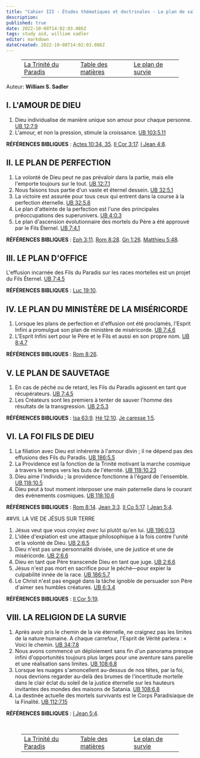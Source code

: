 ```yaml
---
title: "Cahier III - Études thématiques et doctrinales - Le plan de salut"
description: 
published: true
date: 2022-10-08T14:02:03.086Z
tags: study aid, william sadler
editor: markdown
dateCreated: 2022-10-08T14:02:03.086Z
---
```


<figure class="table chapter-navigator">
	<table>
		<tbody>
		<tr>
			<td><a href="/fr/article/William_S_Sadler/Workbook_3_Topical_and_Doctrinal_Studies/The_Paradise_Trinity">La Trinité du Paradis</a></td>
			<td><a href="/fr/article/William_S_Sadler/Workbook_3_Topical_and_Doctrinal_Studies/Index">Table des matières</a></td>
			<td><a href="/fr/article/William_S_Sadler/Workbook_3_Topical_and_Doctrinal_Studies/The_Plan_of_Survival">Le plan de survie</a></td>
		</tr>
		</tbody>
	</table>
</figure>

Auteur: **William S. Sadler**

## I. L'AMOUR DE DIEU

1. Dieu individualise de manière unique son amour pour chaque personne. [UB 12:7.9](/en/The_Urantia_Book/12#p7_9)
2. L'amour, et non la pression, stimule la croissance. [UB 103:5.11](/en/The_Urantia_Book/103#p5_11)

**RÉFÉRENCES BIBLIQUES** : [Actes 10:34, 35](/en/Bible/Acts_of_the_Apostles/10#v34). [II Cor 3:17](/fr/Bible/2_Corinthiens/3#v17). [I Jean 4:8](/en/Bible/1_John/4#v8).

## II. LE PLAN DE PERFECTION

1. La volonté de Dieu peut ne pas prévaloir dans la partie, mais elle l'emporte toujours sur le tout. [UB 12:7.1](/en/The_Urantia_Book/12#p7_1)
2. Nous faisons tous partie d'un vaste et éternel dessein. [UB 32:5.1](/en/The_Urantia_Book/32#p5_1)
3. La victoire est assurée pour tous ceux qui entrent dans la course à la perfection éternelle. [UB 32:5.8](/en/The_Urantia_Book/32#p5_8)
4. Le plan d'atteinte de la perfection est l'une des principales préoccupations des superunivers. [UB 4:0.3](/en/The_Urantia_Book/4#p0_3)
5. Le plan d'ascension évolutionnaire des mortels du Père a été approuvé par le Fils Éternel. [UB 7:4.1](/en/The_Urantia_Book/7#p4_1)

**RÉFÉRENCES BIBLIQUES** : [Eph 3:11](/en/Bible/Ephesians/3#v11). [Rom 8:28](/fr/Bible/Romans/8#v28). [Gn 1:26](/fr/Bible/Genesis/1#v26). [Matthieu 5:48](/fr/Bible/Matthieu/5#v48).

## III. LE PLAN D'OFFICE

L'effusion incarnée des Fils du Paradis sur les races mortelles est un projet du Fils Éternel. [UB 7:4.5](/en/The_Urantia_Book/7#p4_5)

**RÉFÉRENCES BIBLIQUES** : [Luc 19:10](/en/Bible/Luc/19#v10).

## IV. LE PLAN DU MINISTÈRE DE LA MISÉRICORDE

1. Lorsque les plans de perfection et d'effusion ont été proclamés, l'Esprit Infini a promulgué son plan de ministère de miséricorde. [UB 7:4.6](/en/The_Urantia_Book/7#p4_6)
2. L'Esprit Infini sert pour le Père et le Fils et aussi en son propre nom. [UB 8:4.7](/en/The_Urantia_Book/8#p4_7)

**RÉFÉRENCES BIBLIQUES** : [Rom 8:26](/en/Bible/Romans/8#v26).

## V. LE PLAN DE SAUVETAGE

1. En cas de péché ou de retard, les Fils du Paradis agissent en tant que récupérateurs. [UB 7:4.5](/en/The_Urantia_Book/7#p4_5)
2. Les Créateurs sont les premiers à tenter de sauver l'homme des résultats de la transgression. [UB 2:5.3](/en/The_Urantia_Book/2#p5_3)

**RÉFÉRENCES BIBLIQUES** : [Isa 63:9](/en/Bible/Isaiah/63#v9). [Hé 12:10](/fr/Bible/Hébreux/12#v10). [Je caresse 1:5](/en/Bible/1_Peter/1#v5).

## VI. LA FOI FILS DE DIEU

1. La filiation avec Dieu est inhérente à l'amour divin ; il ne dépend pas des effusions des Fils du Paradis. [UB 186:5.5](/en/The_Urantia_Book/186#p5_5)
2. La Providence est la fonction de la Trinité motivant la marche cosmique à travers le temps vers les buts de l'éternité. [UB 118:10.23](/en/The_Urantia_Book/118#p10_23)
3. Dieu aime l'individu ; la providence fonctionne à l'égard de l'ensemble. [UB 118:10.5](/en/The_Urantia_Book/118#p10_5)
4. Dieu peut à tout moment interposer une main paternelle dans le courant des événements cosmiques. [UB 118:10.6](/en/The_Urantia_Book/118#p10_6)

**RÉFÉRENCES BIBLIQUES** : [Rom 8:14](/en/Bible/Romans/8#v14). [Jean 3:3](/fr/Bible/Jean/3#v3). [II Co 5:17](/fr/Bible/2_Corinthiens/5#v17). [I Jean 5:4](/en/Bible/1_John/5#v4).

##VII. LA VIE DE JÉSUS SUR TERRE

1. Jésus veut que vous croyiez _avec_ lui plutôt qu'en lui. [UB 196:0.13](/en/The_Urantia_Book/196#p0_13)
2. L'idée d'expiation est une attaque philosophique à la fois contre l'unité et la volonté de Dieu. [UB 2:6.5](/en/The_Urantia_Book/2#p6_5)
3. Dieu n'est pas une personnalité divisée, une de justice et une de miséricorde. [UB 2:6.6](/en/The_Urantia_Book/2#p6_6)
4. Dieu en tant que Père transcende Dieu en tant que juge. [UB 2:6.6](/en/The_Urantia_Book/2#p6_6)
5. Jésus n'est pas mort en sacrifice pour le péché—pour expier la culpabilité innée de la race. [UB 186:5.7](/en/The_Urantia_Book/186#p5_7)
6. Le Christ n'est pas engagé dans la tâche ignoble de persuader son Père d'aimer ses humbles créatures. [UB 6:3.4](/en/The_Urantia_Book/6#p3_4)

**RÉFÉRENCES BIBLIQUES** : [II Cor 5:19](/en/Bible/2_Corinthians/5#v19).

## VIII. LA RELIGION DE LA SURVIE

1. Après avoir pris le chemin de la vie éternelle, ne craignez pas les limites de la nature humaine. A chaque carrefour, l'Esprit de Vérité parlera : « Voici le chemin. [UB 34:7.8](/en/The_Urantia_Book/34#p7_8)
2. Nous avons commencé un déploiement sans fin d'un panorama presque infini d'opportunités toujours plus larges pour une aventure sans pareille et une réalisation sans limites. [UB 108:6.8](/en/The_Urantia_Book/108#p6_8)
3. Lorsque les nuages ​​s'amoncellent au-dessus de nos têtes, par la foi, nous devrions regarder au-delà des brumes de l'incertitude mortelle dans le clair éclat du soleil de la justice éternelle sur les hauteurs invitantes des mondes des maisons de Satania. [UB 108:6.8](/en/The_Urantia_Book/108#p6_8)
4. La destinée actuelle des mortels survivants est le Corps Paradisiaque de la Finalité. [UB 112:7.15](/en/The_Urantia_Book/112#p7_15)

**RÉFÉRENCES BIBLIQUES** : [I Jean 5:4](/en/Bible/1_John/5#v4).


<br>

<figure class="table chapter-navigator">
	<table>
		<tbody>
		<tr>
			<td><a href="/fr/article/William_S_Sadler/Workbook_3_Topical_and_Doctrinal_Studies/The_Paradise_Trinity">La Trinité du Paradis</a></td>
			<td><a href="/fr/article/William_S_Sadler/Workbook_3_Topical_and_Doctrinal_Studies/Index">Table des matières</a></td>
			<td><a href="/fr/article/William_S_Sadler/Workbook_3_Topical_and_Doctrinal_Studies/The_Plan_of_Survival">Le plan de survie</a></td>
		</tr>
		</tbody>
	</table>
</figure>